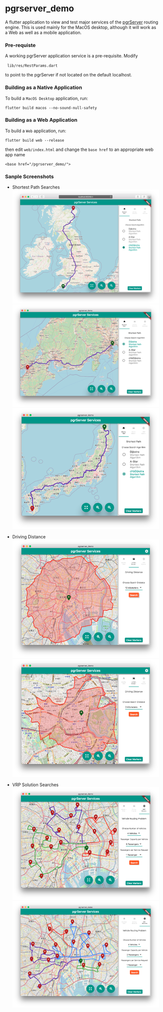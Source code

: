 # pgrserver_demo

A flutter application to view and test major services of the [pgrServer](https://github.com/mbasa/pgrServer)
routing engine. This is used mainly for the MacOS desktop, although it will work as a Web 
as well as a mobile application. 

### Pre-requiste

A working pgrServer application service is a pre-requisite. Modify 

``` lib/res/RestParams.dart```

to point to the pgrServer if not  located on the default localhost.

### Building as a Native Application

To build a `MacOS Desktop` application, run:

```shell script
flutter build macos --no-sound-null-safety
``` 

### Building as a Web Application

To build a `Web` application, run:

```shell script
flutter build web --release
``` 

then edit `web/index.html` and change the `base href` to an appropriate web app name

```
<base href="/pgrserver_demo/">
```


### Sanple Screenshots

* Shortest Path Searches
![Alt text](pics/img1.png?raw=true)
![Alt text](pics/img2.png?raw=true)
![Alt text](pics/img2_1.png?raw=true)

* Driving Distance
![Alt text](pics/img3.png?raw=true)
![Alt text](pics/img3_1.png?raw=true)

* VRP Solution Searches
![Alt text](pics/img4.png?raw=true)
![Alt text](pics/img5.png?raw=true)


